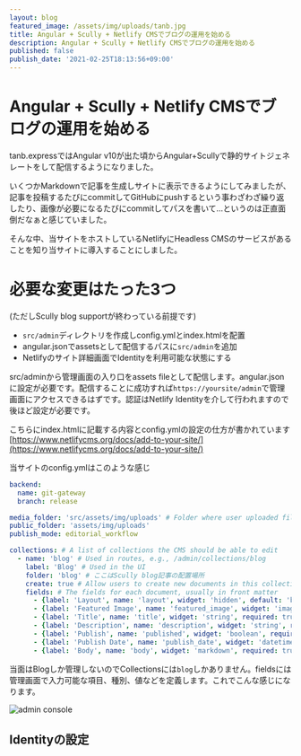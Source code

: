 ```yaml
---
layout: blog
featured_image: /assets/img/uploads/tanb.jpg
title: Angular + Scully + Netlify CMSでブログの運用を始める
description: Angular + Scully + Netlify CMSでブログの運用を始める
published: false
publish_date: '2021-02-25T18:13:56+09:00'
---
```

# Angular + Scully + Netlify CMSでブログの運用を始める

tanb.expressではAngular v10が出た頃からAngular+Scullyで静的サイトジェネレートをして配信するようになりました。

いくつかMarkdownで記事を生成しサイトに表示できるようにしてみましたが、記事を投稿するたびにcommitしてGitHubにpushするという事わざわざ繰り返したり、画像が必要になるたびにcommitしてパスを書いて...というのは正直面倒だなぁと感じていました。

そんな中、当サイトをホストしているNetlifyにHeadless CMSのサービスがあることを知り当サイトに導入することにしました。

# 必要な変更はたった3つ
(ただしScully blog supportが終わっている前提です)
- `src/admin`ディレクトリを作成しconfig.ymlとindex.htmlを配置
- angular.jsonでassetsとして配信するパスに`src/admin`を追加
- Netlifyのサイト詳細画面でIdentityを利用可能な状態にする

src/adminから管理画面の入り口をassets fileとして配信します。angular.jsonに設定が必要です。配信することに成功すれば`https://yoursite/admin`で管理画面にアクセスできるはずです。認証はNetlify Identityを介して行われますので後ほど設定が必要です。

こちらにindex.htmlに記載する内容とconfig.ymlの設定の仕方が書かれています
[https://www.netlifycms.org/docs/add-to-your-site/](https://www.netlifycms.org/docs/add-to-your-site/)

当サイトのconfig.ymlはこのような感じ

```yaml
backend:
  name: git-gateway
  branch: release

media_folder: 'src/assets/img/uploads' # Folder where user uploaded files should go
public_folder: 'assets/img/uploads'
publish_mode: editorial_workflow

collections: # A list of collections the CMS should be able to edit
  - name: 'blog' # Used in routes, e.g., /admin/collections/blog
    label: 'Blog' # Used in the UI
    folder: 'blog' # ここはScully blog記事の配置場所
    create: true # Allow users to create new documents in this collection
    fields: # The fields for each document, usually in front matter
      - {label: 'Layout', name: 'layout', widget: 'hidden', default: 'blog'}
      - {label: 'Featured Image', name: 'featured_image', widget: 'image', required: false}
      - {label: 'Title', name: 'title', widget: 'string', required: true}
      - {label: 'Description', name: 'description', widget: 'string', required: false}
      - {label: 'Publish', name: 'published', widget: 'boolean', required: true} # If you want to hide article after it pulished, set false on Netlify cms.
      - {label: 'Publish Date', name: 'publish_date', widget: 'datetime', required: false}
      - {label: 'Body', name: 'body', widget: 'markdown', required: true}

```

当面はBlogしか管理しないのでCollectionsには`blog`しかありません。fieldsには管理画面で入力可能な項目、種別、値などを定義します。これでこんな感じになります。

![admin console](/assets/img/uploads/screenshot2021-02-26.png)

## Identityの設定

